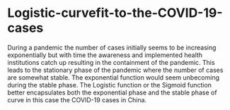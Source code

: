 # Logistic-curvefit-to-the-COVID-19-cases
During a pandemic the number of cases initially seems to be increasing exponentially but with time the awareness and implemented health institutions catch up resulting in the containment of the pandemic. This leads to the stationary phase of the pandemic where the number of cases are somewhat stable. The exponential function would seem unbecoming during the stable phase. The Logistic function  or the Sigmoid function better encapsulates both the exponential phase and the stable phase of curve in this case the COVID-19 cases in China.
